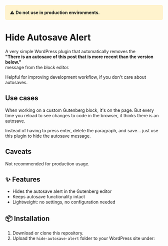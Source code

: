<div style="padding: 1em; background-color: #fff3cd; border: 1px solid #ffeeba; border-radius: 4px;">
  ⚠️ <strong>Do not use in production environments.</strong>
</div>

# Hide Autosave Alert

A very simple WordPress plugin that automatically removes the  
**"There is an autosave of this post that is more recent than the version below."**  
message from the block editor.

Helpful for improving development workflow, if you don't care about autosaves.

## Use cases
When working on a custom Gutenberg block, it's on the page. But every time you reload to see changes to code in the browser, it thinks there is an autosave. 

Instead of having to press enter, delete the paragraph, and save... just use this plugin to hide the autosave message.

## Caveats
Not recommended for production usage. 

## ✨ Features
- Hides the autosave alert in the Gutenberg editor
- Keeps autosave functionality intact
- Lightweight: no settings, no configuration needed

## 📦 Installation
1. Download or clone this repository.
2. Upload the `hide-autosave-alert` folder to your WordPress site under:
